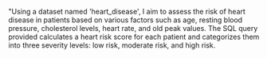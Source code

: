 "Using a dataset named 'heart_disease', I aim to assess the risk of heart disease in patients based on various factors such as age, resting blood pressure, cholesterol levels, heart rate, and old peak values. The SQL query provided calculates a heart risk score for each patient and categorizes them into three severity levels: low risk, moderate risk, and high risk. 
